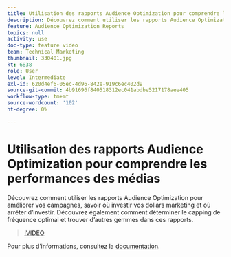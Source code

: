 ```yaml
---
title: Utilisation des rapports Audience Optimization pour comprendre les performances des médias
description: Découvrez comment utiliser les rapports Audience Optimization pour améliorer vos campagnes, savoir où investir vos dollars marketing et où arrêter d’investir. Découvrez également comment déterminer le capping de fréquence optimal et trouver d’autres gemmes dans ces rapports.
feature: Audience Optimization Reports
topics: null
activity: use
doc-type: feature video
team: Technical Marketing
thumbnail: 330401.jpg
kt: 6838
role: User
level: Intermediate
exl-id: 620d4ef6-05ec-4d96-842e-919c6ec402d9
source-git-commit: 4b91696f840518312ec041abdbe5217178aee405
workflow-type: tm+mt
source-wordcount: '102'
ht-degree: 0%

---
```


# Utilisation des rapports Audience Optimization pour comprendre les performances des médias

Découvrez comment utiliser les rapports Audience Optimization pour améliorer vos campagnes, savoir où investir vos dollars marketing et où arrêter d’investir. Découvrez également comment déterminer le capping de fréquence optimal et trouver d’autres gemmes dans ces rapports.

>[!VIDEO](https://video.tv.adobe.com/v/345088/?quality=12&learn=on&captions=fre_fr)

Pour plus d’informations, consultez la [documentation](https://experienceleague.adobe.com/docs/audience-manager/user-guide/reporting/audience-optimization-reports/audience-optimization-reports.html?lang=fr#reporting).
